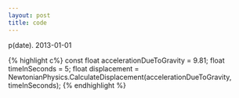 ```yaml
---
layout: post
title: code
---
```


p(date). 2013-01-01

{% highlight c%}
const float accelerationDueToGravity = 9.81;
float timeInSeconds = 5;
float displacement = NewtonianPhysics.CalculateDisplacement(accelerationDueToGravity, timeInSeconds);
{% endhighlight %}